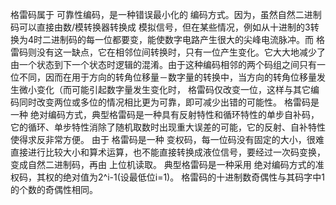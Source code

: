 格雷码属于 可靠性编码，是一种错误最小化的 编码方式。因为，虽然自然二进制码可以直接由数/模转换器转换成 模拟信号，但在某些情况，例如从十进制的3转换为4时二进制码的每一位都要变，能使数字电路产生很大的尖峰电流脉冲。而 格雷码则没有这一缺点，它在相邻位间转换时，只有一位产生变化。它大大地减少了由一个状态到下一个状态时逻辑的混淆。由于这种编码相邻的两个码组之间只有一位不同，因而在用于方向的转角位移量－数字量的转换中，当方向的转角位移量发生微小变化（而可能引起数字量发生变化时， 格雷码仅改变一位，这样与其它编码同时改变两位或多位的情况相比更为可靠，即可减少出错的可能性。
格雷码是一种 绝对编码方式，典型格雷码是一种具有反射特性和循环特性的单步自补码，它的循环、单步特性消除了随机取数时出现重大误差的可能，它的反射、自补特性使得求反非常方便。
由于 格雷码是一种 变权码，每一位码没有固定的大小，很难直接进行比较大小和算术运算，也不能直接转换成液位信号，要经过一次码变换，变成自然二进制码，再由 上位机读取。 
典型格雷码是一种采用 绝对编码方式的准权码，其权的绝对值为2^i-1(设最低位i=1)。
格雷码的十进制数奇偶性与其码字中1的个数的奇偶性相同。